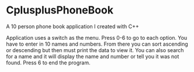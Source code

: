 # CplusplusPhoneBook
A 10 person phone book application I created with C++

Application uses a switch as the menu. Press 0-6 to go to each option.
You have to enter in 10 names and numbers.
From there you can sort ascending or descending but then must print the data to view it.
You can also search for a name and it will display the name and number or tell you it was not found.
Press 6 to end the program.
